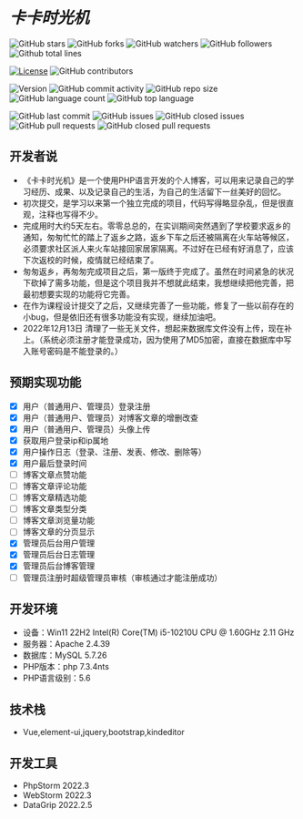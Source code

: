 # *卡卡时光机*

![GitHub stars](https://img.shields.io/github/stars/Spring-Xa/kaka?style=social#pic_center)
![GitHub forks](https://img.shields.io/github/forks/Spring-Xa/kaka?style=social)
![GitHub watchers](https://img.shields.io/github/watchers/Spring-Xa/kaka?style=social)
![GitHub followers](https://img.shields.io/github/followers/Spring-Xa?style=social)
![Github total lines](https://img.shields.io/tokei/lines/github/Spring-Xa/kaka?style=social)

[![License](https://img.shields.io/badge/License-Apache2.0-yellow.svg)](https://opensource.org/licenses/Apache-2.0)
![GitHub contributors](https://img.shields.io/github/contributors/Spring-Xa/kaka)

![Version](https://img.shields.io/github/v/tag/Spring-Xa/kaka?label=version)
![GitHub commit activity](https://img.shields.io/github/commit-activity/m/Spring-Xa/kaka)
![GitHub repo size](https://img.shields.io/github/repo-size/Spring-Xa/kaka)
![GitHub language count](https://img.shields.io/github/languages/count/Spring-Xa/kaka)
![GitHub top language](https://img.shields.io/github/languages/top/Spring-Xa/kaka)

![GitHub last commit](https://img.shields.io/github/last-commit/Spring-Xa/kaka)
![GitHub issues](https://img.shields.io/github/issues/Spring-Xa/kaka)
![GitHub closed issues](https://img.shields.io/github/issues-closed/Spring-Xa/kaka)
![GitHub pull requests](https://img.shields.io/github/issues-pr/Spring-Xa/kaka)
![GitHub closed pull requests](https://img.shields.io/github/issues-pr-closed/Spring-Xa/kaka)

## 开发者说

- 《卡卡时光机》是一个使用PHP语言开发的个人博客，可以用来记录自己的学习经历、成果、以及记录自己的生活，为自己的生活留下一丝美好的回忆。
- 初次提交，是学习以来第一个独立完成的项目，代码写得略显杂乱，但是很直观，注释也写得不少。
- 完成用时大约5天左右。零零总总的，在实训期间突然遇到了学校要求返乡的通知，匆匆忙忙的踏上了返乡之路，返乡下车之后还被隔离在火车站等候区，必须要求社区派人来火车站接回家居家隔离。不过好在已经有好消息了，应该下次返校的时候，疫情就已经结束了。
- 匆匆返乡，再匆匆完成项目之后，第一版终于完成了。虽然在时间紧急的状况下砍掉了需多功能，但是这个项目我并不想就此结束，我想继续把他完善，把最初想要实现的功能将它完善。
- 在作为课程设计提交了之后，又继续完善了一些功能，修复了一些以前存在的小bug，但是依旧还有很多功能没有实现，继续加油吧。
- 2022年12月13日 清理了一些无关文件，想起来数据库文件没有上传，现在补上。（系统必须注册才能登录成功，因为使用了MD5加密，直接在数据库中写入账号密码是不能登录的。）

## 预期实现功能

- [x] 用户（普通用户、管理员）登录注册
- [x] 用户（普通用户、管理员）对博客文章的增删改查
- [x] 用户（普通用户、管理员）头像上传
- [x] 获取用户登录ip和ip属地
- [x] 用户操作日志（登录、注册、发表、修改、删除等）
- [x] 用户最后登录时间
- [ ] 博客文章点赞功能
- [ ] 博客文章评论功能
- [ ] 博客文章精选功能
- [ ] 博客文章类型分类
- [ ] 博客文章浏览量功能
- [ ] 博客文章的分页显示
- [x] 管理员后台用户管理
- [x] 管理员后台日志管理
- [x] 管理员后台博客管理
- [ ] 管理员注册时超级管理员审核（审核通过才能注册成功）

## 开发环境

- 设备：Win11 22H2 Intel(R) Core(TM) i5-10210U CPU @ 1.60GHz 2.11 GHz
- 服务器：Apache 2.4.39
- 数据库：MySQL 5.7.26
- PHP版本：php 7.3.4nts
- PHP语言级别：5.6

## 技术栈
- Vue,element-ui,jquery,bootstrap,kindeditor

## 开发工具

- PhpStorm 2022.3
- WebStorm 2022.3
- DataGrip 2022.2.5